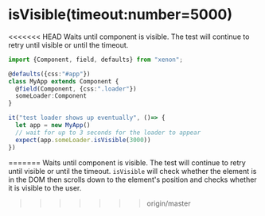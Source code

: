 # isVisible(timeout:number=5000)
<<<<<<< HEAD
Waits until component is visible. The test will continue to retry until visible or until the timeout.


```typescript
import {Component, field, defaults} from "xenon";

@defaults({css:"#app"})
class MyApp extends Component {
  @field(Component, {css:".loader"})
  someLoader:Component
}

it("test loader shows up eventually", ()=> {
  let app = new MyApp()
  // wait for up to 3 seconds for the loader to appear
  expect(app.someLoader.isVisible(3000))
})

```
=======
Waits until component is visible. The test will continue to retry until visible or until the timeout. `isVisible` will check whether the element is in the DOM then scrolls down to the element's position and checks whether it is visible to the user.
>>>>>>> origin/master
